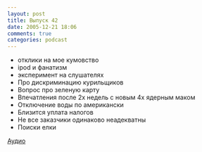 ```yaml
---
layout: post
title: Выпуск 42
date: 2005-12-21 18:06
comments: true
categories: podcast
---
```


- отклики на мое кумовство
- ipod и фанатизм
- эксперимент на слушателях
- Про дискриминацию курильщиков
- Вопрос про зеленую карту
- Впечатления после 2х недель с новым 4x ядерным маком
- Отключение воды по американски
- Близится уплата налогов
- Не все заказчики одинаково неадекватны
- Поиски елки

[Аудио](https://podcast.umputun.com/media/ump_podcast42.mp3)
<audio src="https://podcast.umputun.com/media/ump_podcast42.mp3" preload="none">